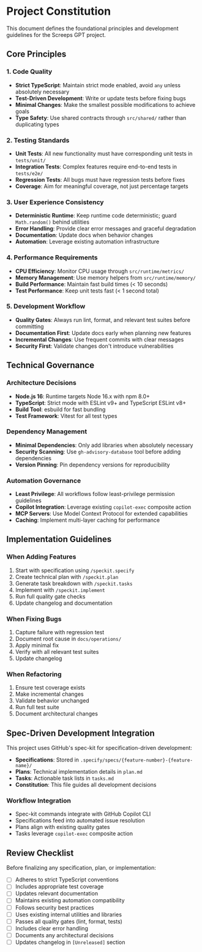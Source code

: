 # Project Constitution

This document defines the foundational principles and development guidelines for the Screeps GPT project.

## Core Principles

### 1. Code Quality

- **Strict TypeScript**: Maintain strict mode enabled, avoid `any` unless absolutely necessary
- **Test-Driven Development**: Write or update tests before fixing bugs
- **Minimal Changes**: Make the smallest possible modifications to achieve goals
- **Type Safety**: Use shared contracts through `src/shared/` rather than duplicating types

### 2. Testing Standards

- **Unit Tests**: All new functionality must have corresponding unit tests in `tests/unit/`
- **Integration Tests**: Complex features require end-to-end tests in `tests/e2e/`
- **Regression Tests**: All bugs must have regression tests before fixes
- **Coverage**: Aim for meaningful coverage, not just percentage targets

### 3. User Experience Consistency

- **Deterministic Runtime**: Keep runtime code deterministic; guard `Math.random()` behind utilities
- **Error Handling**: Provide clear error messages and graceful degradation
- **Documentation**: Update docs when behavior changes
- **Automation**: Leverage existing automation infrastructure

### 4. Performance Requirements

- **CPU Efficiency**: Monitor CPU usage through `src/runtime/metrics/`
- **Memory Management**: Use memory helpers from `src/runtime/memory/`
- **Build Performance**: Maintain fast build times (< 10 seconds)
- **Test Performance**: Keep unit tests fast (< 1 second total)

### 5. Development Workflow

- **Quality Gates**: Always run lint, format, and relevant test suites before committing
- **Documentation First**: Update docs early when planning new features
- **Incremental Changes**: Use frequent commits with clear messages
- **Security First**: Validate changes don't introduce vulnerabilities

## Technical Governance

### Architecture Decisions

- **Node.js 16**: Runtime targets Node 16.x with npm 8.0+
- **TypeScript**: Strict mode with ESLint v9+ and TypeScript ESLint v8+
- **Build Tool**: esbuild for fast bundling
- **Test Framework**: Vitest for all test types

### Dependency Management

- **Minimal Dependencies**: Only add libraries when absolutely necessary
- **Security Scanning**: Use `gh-advisory-database` tool before adding dependencies
- **Version Pinning**: Pin dependency versions for reproducibility

### Automation Governance

- **Least Privilege**: All workflows follow least-privilege permission guidelines
- **Copilot Integration**: Leverage existing `copilot-exec` composite action
- **MCP Servers**: Use Model Context Protocol for extended capabilities
- **Caching**: Implement multi-layer caching for performance

## Implementation Guidelines

### When Adding Features

1. Start with specification using `/speckit.specify`
2. Create technical plan with `/speckit.plan`
3. Generate task breakdown with `/speckit.tasks`
4. Implement with `/speckit.implement`
5. Run full quality gate checks
6. Update changelog and documentation

### When Fixing Bugs

1. Capture failure with regression test
2. Document root cause in `docs/operations/`
3. Apply minimal fix
4. Verify with all relevant test suites
5. Update changelog

### When Refactoring

1. Ensure test coverage exists
2. Make incremental changes
3. Validate behavior unchanged
4. Run full test suite
5. Document architectural changes

## Spec-Driven Development Integration

This project uses GitHub's spec-kit for specification-driven development:

- **Specifications**: Stored in `.specify/specs/{feature-number}-{feature-name}/`
- **Plans**: Technical implementation details in `plan.md`
- **Tasks**: Actionable task lists in `tasks.md`
- **Constitution**: This file guides all development decisions

### Workflow Integration

- Spec-kit commands integrate with GitHub Copilot CLI
- Specifications feed into automated issue resolution
- Plans align with existing quality gates
- Tasks leverage `copilot-exec` composite action

## Review Checklist

Before finalizing any specification, plan, or implementation:

- [ ] Adheres to strict TypeScript conventions
- [ ] Includes appropriate test coverage
- [ ] Updates relevant documentation
- [ ] Maintains existing automation compatibility
- [ ] Follows security best practices
- [ ] Uses existing internal utilities and libraries
- [ ] Passes all quality gates (lint, format, tests)
- [ ] Includes clear error handling
- [ ] Documents any architectural decisions
- [ ] Updates changelog in `[Unreleased]` section

